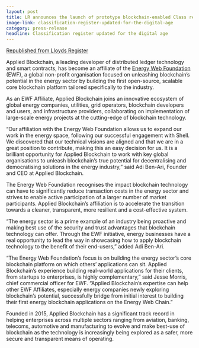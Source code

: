 ```yaml
---
layout: post
title: LR announces the launch of prototype blockchain-enabled Class register
image-link: classification-register-updated-for-the-digital-age
category: press-release
headline: Classification register updated for the digital age
---
```


<a href="https://www.lr.org/en/events/classification-register-updated-for-the-digital-age/" target="_blank" rel="noopener" class="post__content post__relink">Republished from Lloyds Register</a>

<p class="post__content">Applied Blockchain, a leading developer of distributed ledger technology and smart contracts, has become an affiliate of the <a href="https://energyweb.org/" target="_blank">Energy Web Foundation</a> (EWF), a global non-profit organisation focused on unleashing blockchain’s potential in the energy sector by building the first open-source, scalable core blockchain platform tailored specifically to the industry.</p>
<p class="post__content">As an EWF Affiliate, Applied Blockchain joins an innovative ecosystem of global energy companies, utilities, grid operators, blockchain developers and users, and infrastructure providers, collaborating on implementation of large-scale energy projects at the cutting-edge of blockchain technology.</p>
<p class="post__content">“Our affiliation with the Energy Web Foundation allows us to expand our work in the energy space, following our successful engagement with Shell. We discovered that our technical visions are aligned and that we are in a great position to contribute, making this an easy decision for us. It is a brilliant opportunity for Applied Blockchain to work with key global organisations to unleash blockchain’s true potential for decentralising and democratising solutions in the energy industry,” said Adi Ben-Ari, Founder and CEO at Applied Blockchain.</p>
<p class="post__content">The Energy Web Foundation recognises the impact blockchain technology can have to significantly reduce transaction costs in the energy sector and strives to enable active participation of a larger number of market participants. Applied Blockchain’s affiliation is to accelerate the transition towards a cleaner, transparent, more resilient and a cost-effective system.</p>
<p class="post__content">“The energy sector is a prime example of an industry being proactive and making best use of the security and trust advantages that blockchain technology can offer. Through the EWF initiative, energy businesses have a real opportunity to lead the way in showcasing how to apply blockchain technology to the benefit of their end-users,” added Adi Ben-Ari.</p>
<p class="post__content">“The Energy Web Foundation’s focus is on building the energy sector’s core blockchain platform on which others’ applications can sit. Applied Blockchain’s experience building real-world applications for their clients, from startups to enterprises, is highly complementary,” said Jesse Morris, chief commercial officer for EWF. “Applied Blockchain’s expertise can help other EWF Affiliates, especially energy companies newly exploring blockchain’s potential, successfully bridge from initial interest to building their first energy blockchain applications on the Energy Web Chain.”</p>
<p class="post__content">Founded in 2015, Applied Blockchain has a significant track record in helping enterprises across multiple sectors ranging from aviation, banking, telecoms, automotive and manufacturing to evolve and make best-use of blockchain as the technology is increasingly being explored as a safer, more secure and transparent means of operating.</p>